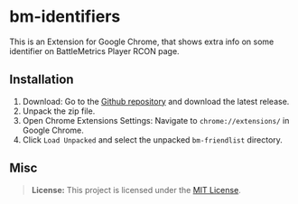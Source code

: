 # bm-identifiers
This is an Extension for Google Chrome, that shows extra info on some identifier on BattleMetrics Player RCON page.

## Installation
1. Download: Go to the [Github repository](https://github.com/FlQyD/bm-friendlist) and download the latest release.
2. Unpack the zip file.
3. Open Chrome Extensions Settings: Navigate to `chrome://extensions/` in Google Chrome.
4. Click `Load Unpacked` and select the unpacked `bm-friendlist` directory.

## Misc
> **License:** This project is licensed under the [MIT License](https://opensource.org/license/mit).